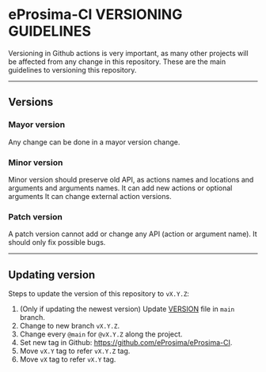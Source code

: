 
# eProsima-CI VERSIONING GUIDELINES

Versioning in Github actions is very important, as many other projects will be affected from any change in this repository.
These are the main guidelines to versioning this repository.

---

## Versions

### Mayor version

Any change can be done in a mayor version change.

### Minor version

Minor version should preserve old API, as actions names and locations and arguments and arguments names.
It can add new actions or optional arguments
It can change external action versions.

### Patch version

A patch version cannot add or change any API (action or argument name).
It should only fix possible bugs.

---

## Updating version

Steps to update the version of this repository to `vX.Y.Z`:

1. (Only if updating the newest version) Update [VERSION](../VERSION) file in `main` branch.
2. Change to new branch `vX.Y.Z`.
3. Change every `@main` for `@vX.Y.Z` along the project.
4. Set new tag in Github: <https://github.com/eProsima/eProsima-CI>.
5. Move `vX.Y` tag to refer `vX.Y.Z` tag.
6. Move `vX` tag to refer `vX.Y` tag.

